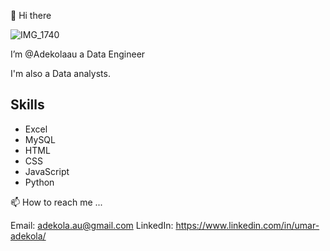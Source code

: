 👋 Hi there 


![IMG_1740](https://user-images.githubusercontent.com/128713981/233768640-8af28558-8bd6-46f9-b0d7-b89bcfd53eda.PNG)


I’m @Adekolaau a Data Engineer 

I'm also a Data analysts. 


## Skills

- Excel
- MySQL
- HTML
- CSS
- JavaScript
- Python



📫 How to reach me ...

Email: adekola.au@gmail.com
LinkedIn: https://www.linkedin.com/in/umar-adekola/
